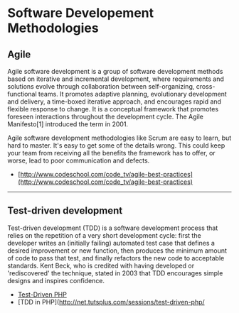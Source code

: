 # Software Developement Methodologies

## Agile
Agile software development is a group of software development methods based on iterative and incremental development, where requirements and solutions evolve through collaboration between self-organizing, cross-functional teams. It promotes adaptive planning, evolutionary development and delivery, a time-boxed iterative approach, and encourages rapid and flexible response to change. It is a conceptual framework that promotes foreseen interactions throughout the development cycle. The Agile Manifesto[1] introduced the term in 2001.

Agile software development methodologies like Scrum are easy to learn, but hard to master. It's easy to get some of the details wrong. This could keep your team from receiving all the benefits the framework has to offer, or worse, lead to poor communication and defects.
* [http://www.codeschool.com/code_tv/agile-best-practices](http://www.codeschool.com/code_tv/agile-best-practices)

-------------

## Test-driven development
Test-driven development (TDD) is a software development process that relies on the repetition of a very short development cycle: first the developer writes an (initially failing) automated test case that defines a desired improvement or new function, then produces the minimum amount of code to pass that test, and finally refactors the new code to acceptable standards. Kent Beck, who is credited with having developed or 'rediscovered' the technique, stated in 2003 that TDD encourages simple designs and inspires confidence.
* [Test-Driven PHP](https://tutsplus.com/course/test-driven-php/)
* [TDD in PHP](http://net.tutsplus.com/sessions/test-driven-php/